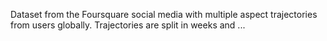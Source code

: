 Dataset from the Foursquare social media with multiple aspect trajectories from users globally. Trajectories are split in weeks and ...